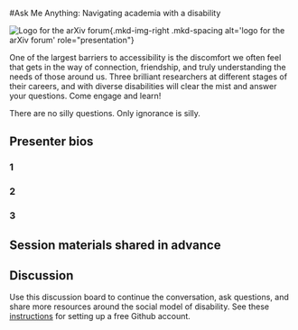 #Ask Me Anything: Navigating academia with a disability

![Logo for the arXiv forum](../../assets/arxiv-forum-logo-full-2024.svg){.mkd-img-right .mkd-spacing alt='logo for the arXiv forum' role="presentation"}

One of the largest barriers to accessibility is the discomfort we often feel that gets in the way of connection, friendship, and truly understanding the needs of those around us. Three brilliant researchers at different stages of their careers, and with diverse disabilities will clear the mist and answer your questions. Come engage and learn!

There are no silly questions. Only ignorance is silly.

## Presenter bios

### 1

### 2

### 3


## Session materials shared in advance


## Discussion
Use this discussion board to continue the conversation, ask questions, and share more resources around the social model of disability. See these [instructions](discussion-board.md) for setting up a free Github account.
